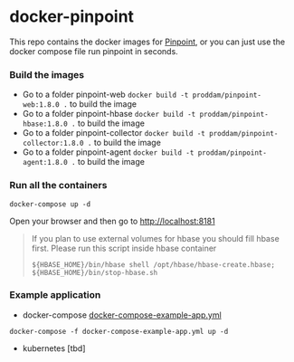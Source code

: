 # docker-pinpoint

This repo contains the docker images for [Pinpoint](https://github.com/naver/pinpoint), or you can just use the docker compose file run pinpoint in seconds.

### Build the images
* Go to a folder pinpoint-web `docker build -t proddam/pinpoint-web:1.8.0 .` to build the image
* Go to a folder pinpoint-hbase `docker build -t proddam/pinpoint-hbase:1.8.0 .` to build the image
* Go to a folder pinpoint-collector `docker build -t proddam/pinpoint-collector:1.8.0 .` to build the image
* Go to a folder pinpoint-agent `docker build -t proddam/pinpoint-agent:1.8.0 .` to build the image

### Run all the containers
```
docker-compose up -d
```

Open your browser and then go to <http://localhost:8181>

> If you plan to use external volumes for hbase you should fill hbase first.
> Please run this script inside hbase container
> ```
> ${HBASE_HOME}/bin/hbase shell /opt/hbase/hbase-create.hbase; ${HBASE_HOME}/bin/stop-hbase.sh
> ```

### Example application
* docker-compose [docker-compose-example-app.yml](docker-compose-example-app.yml)
```
docker-compose -f docker-compose-example-app.yml up -d
```
* kubernetes [tbd]
